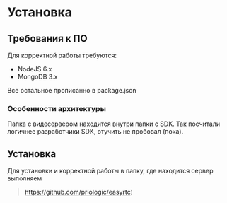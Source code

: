 # Установка
## Требования к ПО
Для корректной работы требуются:
+ NodeJS 6.x
+ MongoDB 3.x

Все остальное прописанно в package.json
### Особенности архитектуры
Папка с видесервером находится внутри папки с SDK. Так посчитали логичнее разработчики SDK, отучить не пробовал (пока). 

## Установка
Для установки и корректной работы в папку, где находится сервер выполняем
> https://github.com/priologic/easyrtc)
